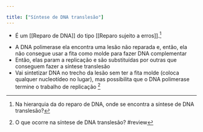 ```yaml
---

title: ["Síntese de DNA translesão"]
---
```

+ É um [[Reparo de DNA]] do tipo [[Reparo sujeito a erros]].[^245679]

[^245679]: Na hierarquia da do reparo de DNA, onde se encontra a síntese de DNA translesão?

+ A DNA polimerase ela encontra uma lesão não reparada e, então, ela não consegue usar a fita como molde para fazer DNA complementar
+ Então, elas param a replicação e são substituídas por outras que conseguem fazer a síntese translesão
+ Vai sintetizar DNA no trecho da lesão sem ter a fita molde (coloca qualquer nucleotídeo no lugar), mas possibilita que o DNA polimerase termine o trabalho de replicação [^40783]

[^40783]: O que ocorre na síntese de DNA translesão?
#review 
